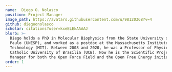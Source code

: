 ```yaml
---
name:  Diego O. Nolasco
position: Project Manager 
image_path: https://avatars.githubusercontent.com/u/98120368?v=4
github: diegoonolasco
scholar: citations?user=kxeELEkAAAAJ
blurb: >-
  Diego holds a PhD in Molecular Biophysics from the State University of São
  Paulo (UNESP), and worked as a postdoc at the Massachusetts Institute of
  Technology (MIT). Between 2008 and 2020, he was a Professor of Physics at the
  Catholic University of Brasília (UCB). Now he is the Scientific Project
  Manager for both the Open Force Field and the Open Free Energy initiatives.
order: 1
---
```


